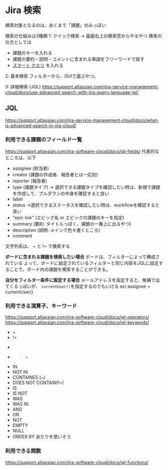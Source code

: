 
# Jira 検索

検索対象となるのは、あくまで「課題」のみっぽい

検索の仕組みは3種類
1: クイック検索
→ 画面右上の検索窓からやるやつ
検索の仕方としては
- 課題のキーを入れる
- 課題の要約・説明・コメントに含まれる単語をフリーワードで探す
- [スマート クエリ](https://ja.confluence.atlassian.com/jiracoreserver073/quick-searching-861257204.html#Quicksearching-Smartquerying) を入れる


2: 基本検索
フィルターから、GUIで選ぶやつ。

3: 詳細検索 (JQL)
https://support.atlassian.com/jira-service-management-cloud/docs/use-advanced-search-with-jira-query-language-jql/

## JQL
https://support.atlassian.com/jira-service-management-cloud/docs/what-is-advanced-search-in-jira-cloud/

### 利用できる課題のフィールド一覧
https://support.atlassian.com/jira-software-cloud/docs/jql-fields/
代表的なところは、以下

- assignee (担当者)
- creator (課題の作成者、報告者とは一応別)
- reporter (報告者)
- type (課題タイプ)
→ 選択できる課題タイプを確認したい時は、新規で課題を作成して、プルダウンの中身を確認すると良い
- label 
- status
→選択できるステータスを確認したい時は、workflowを確認すると良い
- "epic link" (エピック名 or エピックの課題のキーを指定)
- summary (要約: タイトルっぽく、課題の一番上に出るやつ)
- description (説明: メインで色々書くところ)
- comment

文字列系は、 ~ と !~ で検索する

**ボードに含まれる課題を検索したい場合**
ボードは、フィルターによって構成されている
よって、ボードに設定されているフィルターと同じ内容をJQLに設定することで、ボード内の課題を検索することができる。

**自分をフィルター条件に設定する場合**
メールアドレスを指定すると、候補で出てくるっぽいが、 `currentUser()`を指定するのでもいける
ex) assignee = currentUser()



### 利用できる演算子、キーワード
https://support.atlassian.com/jira-software-cloud/docs/jql-operators/
https://support.atlassian.com/jira-software-cloud/docs/jql-keywords/

- =
- !=
- >
- >=
- IN
- NOT IN
- CONTAINES (~)
- DOES NOT CONTAIN(!~)
- IS
- IS NOT
- WAS
- WAS IN
- AND
- OR
- NOT
- EMPTY
- NULL
- ORDER BY
あたりを使いそう

### 利用できる関数
https://support.atlassian.com/jira-software-cloud/docs/jql-functions/


<!--stackedit_data:
eyJoaXN0b3J5IjpbMTkxOTE3MDMxLDc4MTg0NTI3MF19
-->